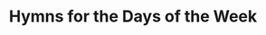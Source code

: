 ---
title: Hymns for the Days of the Week
weight: 22
type: docs
prev: book/canons-and-akathists
next: book/hymns-and-readings-for-major-feasts
toc: false
---